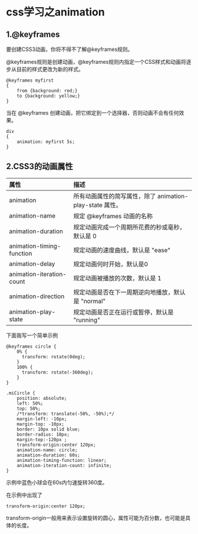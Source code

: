 # css学习之animation

## 1.@keyframes
要创建CSS3动画，你将不得不了解@keyframes规则。

@keyframes规则是创建动画，@keyframes规则内指定一个CSS样式和动画将逐步从目前的样式更改为新的样式。

    @keyframes myfirst
    {
        from {background: red;}
        to {background: yellow;}
    }

当在 @keyframes 创建动画，把它绑定到一个选择器，否则动画不会有任何效果。

    div
    {
        animation: myfirst 5s;
    }

## 2.CSS3的动画属性

| 属性     | 描述     |
| :------------- | :------------- |
| animation      |所有动画属性的简写属性，除了 animation-play-state 属性。|
| animation-name |	规定 @keyframes 动画的名称
|animation-duration	|规定动画完成一个周期所花费的秒或毫秒，默认是 0
|animation-timing-function	|规定动画的速度曲线，默认是 "ease"
|animation-delay|	规定动画何时开始，默认是0
|animation-iteration-count|	规定动画被播放的次数，默认是 1
|animation-direction	|规定动画是否在下一周期逆向地播放，默认是 "normal"
|animation-play-state	|规定动画是否正在运行或暂停，默认是 "running"

下面我写一个简单示例

    @keyframes circle {
        0% {
          transform: rotate(0deg);
        }
        100% {
          transform: rotate(-360deg);
        }
    }

    .miCircle {
        position: absolute;
        left: 50%;
        top: 50%;
        /*transform: translate(-50%, -50%);*/
        margin-left: -10px;
        margin-top: -10px;
        border: 10px solid blue;
        border-radius: 10px;
        margin-top:-120px ;
        transform-origin:center 120px;
        animation-name: circle;
        animation-duration: 60s;
        animation-timing-function: linear;
        animation-iteration-count: infinite;
    }

示例中蓝色小球会在60s内匀速旋转360度。

在示例中出现了

    transform-origin:center 120px;

transform-origin一般用来表示设置旋转的圆心，属性可能为百分数，也可能是具体的长度。

